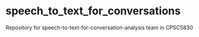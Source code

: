 # speech_to_text_for_conversations
Repository for speech-to-text-for-conversation-analysis team in CPSC5830 
